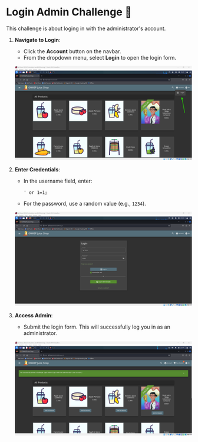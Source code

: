 # Login Admin Challenge 🔐

This challenge is about loging in with the administrator's account.

1. **Navigate to Login**:

   - Click the **Account** button on the navbar.
   - From the dropdown menu, select **Login** to open the login form.

   ![alt text](<Screenshot 2024-09-04 060208.png>)

2. **Enter Credentials**:

   - In the username field, enter:
     ```plaintext
     ' or 1=1;
     ```
   - For the password, use a random value (e.g., `1234`).

   ![alt text](<Screenshot 2024-09-04 060332.png>)

3. **Access Admin**:

   - Submit the login form. This will successfully log you in as an administrator.

   ![alt text](<Screenshot 2024-09-04 060454.png>)
